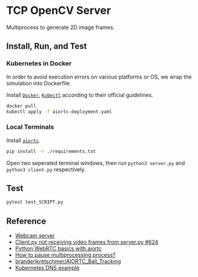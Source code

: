 # TCP OpenCV Server

Multiprocess to generate 2D image frames.

## Install, Run, and Test

### Kubernetes in Docker

In order to avoid execution errors on various platforms or OS, we wrap the simulation into Dockerfile.

Install [`Docker`](https://docs.docker.com/get-docker/), [`Kubectl`](https://kubernetes.io/docs/tasks/tools/) according to their official guidelines.

```sh
docker pull
kubectl apply -f aiortc-deployment.yaml
```

### Local Terminals

Install [`aiortc`](https://github.com/aiortc/aiortc/tree/main#installing).

```sh
pip install -r ./requirements.txt
```

Open two seperated terminal windows, then run `python3 server.py` and `python3 client.py` respectively.

<!-- ## Develop Guide

```sh
docker build . -t <IMAGE_NAME>
docker run --cap-add=NET_ADMIN --device=/dev/net/tun <IMAGE_NAME>
``` -->

## Test

```sh
pytest test_SCRIPT.py
```

## Reference

- [Webcam server](https://github.com/aiortc/aiortc/tree/main/examples/webcam)
- [Client.py not receiving video frames from server.py #624](https://github.com/aiortc/aiortc/discussions/624)
- [Python WebRTC basics with aiortc](https://dev.to/whitphx/python-webrtc-basics-with-aiortc-48id)
- [How to pause multiprocessing process?](https://stackoverflow.com/questions/28812011/how-to-pause-multiprocessing-process)
- [brandenkretschmer/AIORTC_Ball_Tracking](https://github.com/brandenkretschmer/AIORTC_Ball_Tracking)
- [Kubernetes DNS example](https://github.com/kubernetes/examples/tree/master/staging/cluster-dns)

